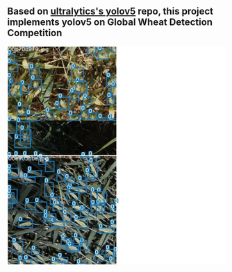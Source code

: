 ## Based on [ultralytics's yolov5](https://github.com/ultralytics/yolov5) repo, this project implements yolov5 on Global Wheat Detection Competition

![](train_batch2.jpg?raw=True)

